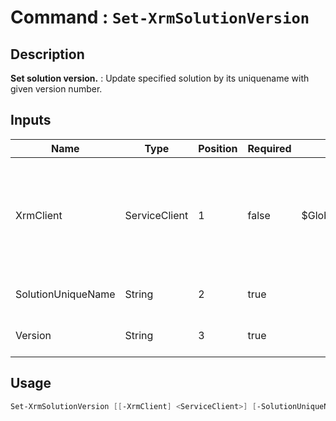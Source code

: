 # Command : `Set-XrmSolutionVersion` 

## Description

**Set solution version.** : Update specified solution by its uniquename with given version number.

## Inputs

Name|Type|Position|Required|Default|Description
----|----|--------|--------|-------|-----------
XrmClient|ServiceClient|1|false|$Global:XrmClient|Xrm connector initialized to target instance. Use latest one by default. (Dataverse ServiceClient)
SolutionUniqueName|String|2|true||Solution unique name to update.
Version|String|3|true||Version number to set.


## Usage

```Powershell 
Set-XrmSolutionVersion [[-XrmClient] <ServiceClient>] [-SolutionUniqueName] <String> [-Version] <String> [<CommonParameters>]
``` 


